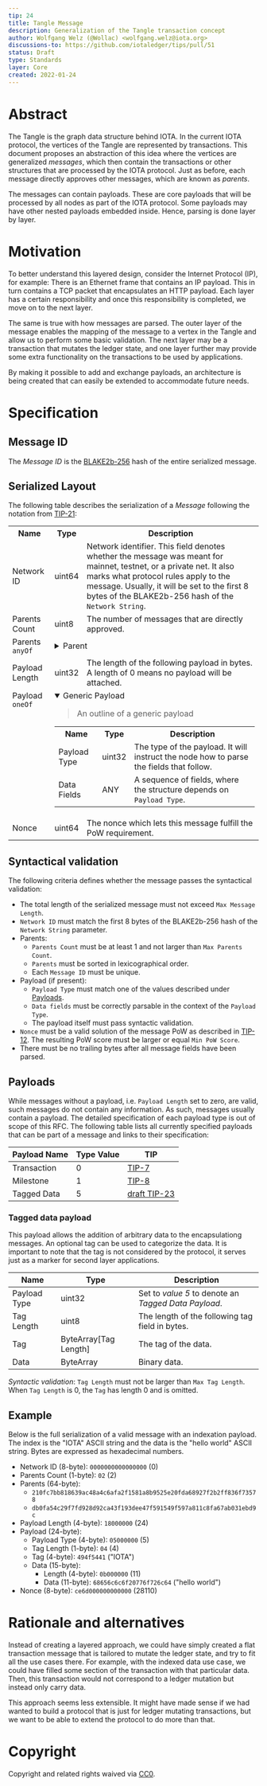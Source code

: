```yaml
---
tip: 24
title: Tangle Message
description: Generalization of the Tangle transaction concept
author: Wolfgang Welz (@Wollac) <wolfgang.welz@iota.org>
discussions-to: https://github.com/iotaledger/tips/pull/51
status: Draft
type: Standards
layer: Core
created: 2022-01-24
---
```


# Abstract

The Tangle is the graph data structure behind IOTA. In the current IOTA protocol, the vertices of the Tangle are represented by transactions. This document proposes an abstraction of this idea where the vertices are generalized *messages*, which then contain the transactions or other structures that are processed by the IOTA protocol. Just as before, each message directly approves other messages, which are known as _parents_.

The messages can contain payloads. These are core payloads that will be processed by all nodes as part of the IOTA protocol. Some payloads may have other nested payloads embedded inside. Hence, parsing is done layer by layer.

# Motivation

To better understand this layered design, consider the Internet Protocol (IP), for example: There is an Ethernet frame that contains an IP payload. This in turn contains a TCP packet that encapsulates an HTTP payload. Each layer has a certain responsibility and once this responsibility is completed, we move on to the next layer.

The same is true with how messages are parsed. The outer layer of the message enables the mapping of the message to a vertex in the Tangle and allow us to perform some basic validation. The next layer may be a transaction that mutates the ledger state, and one layer further may provide some extra functionality on the transactions to be used by applications.

By making it possible to add and exchange payloads, an architecture is being created that can easily be extended to accommodate future needs.

# Specification

## Message ID

The *Message ID* is the [BLAKE2b-256](https://tools.ietf.org/html/rfc7693) hash of the entire serialized message.

## Serialized Layout

The following table describes the serialization of a _Message_ following the notation from [TIP-21](../TIP-0021/tip-0021.md):

<table>
  <tr>
    <th>Name</th>
    <th>Type</th>
    <th>Description</th>
  </tr>
  <tr>
    <td>Network ID</td>
    <td>uint64</td>
        <td>Network identifier. This field denotes whether the message was meant for mainnet, testnet, or a private net. It also marks what protocol rules apply to the message. Usually, it will be set to the first 8 bytes of the BLAKE2b-256 hash of the <code>Network String</code>.</td>
  </tr>
  <tr>
    <td>Parents Count</td>
    <td>uint8</td>
    <td>The number of messages that are directly approved.</td>
  </tr>
  <tr>
    <td valign="top">Parents <code>anyOf</code></td>
    <td colspan="2">
      <details>
        <summary>Parent</summary>
        <blockquote>
          References another directly approved message.
        </blockquote>
        <table>
          <tr>
            <th>Name</th>
            <th>Type</th>
            <th>Description</th>
          </tr>
          <tr>
            <td>Message ID</td>
            <td>ByteArray[32]</td>
            <td>The Message ID of the parent.</td>
          </tr>
        </table>
      </details>
    </td>
  </tr>
  <tr>
    <td>Payload Length</td>
    <td>uint32</td>
    <td>The length of the following payload in bytes. A length of 0 means no payload will be attached.</td>
  </tr>
  <tr>
    <td valign="top">Payload <code>oneOf</code></td>
    <td colspan="2">
      <details open="true">
        <summary>Generic Payload</summary>
        <blockquote>
          An outline of a generic payload
        </blockquote>
        <table>
          <tr>
            <th>Name</th>
            <th>Type</th>
            <th>Description</th>
          </tr>
          <tr>
            <td>Payload Type</td>
            <td>uint32</td>
            <td>
              The type of the payload. It will instruct the node how to parse the fields that follow.
            </td>
          </tr>
          <tr>
            <td>Data Fields</td>
            <td>ANY</td>
            <td>A sequence of fields, where the structure depends on <code>Payload Type</code>.</td>
          </tr>
        </table>
      </details>
  <tr>
    <td>Nonce</td>
    <td>uint64</td>
    <td>The nonce which lets this message fulfill the PoW requirement.</td>
  </tr>
</table>

## Syntactical validation

The following criteria defines whether the message passes the syntactical validation:

- The total length of the serialized message must not exceed `Max Message Length`.
- `Network ID` must match the first 8 bytes of the BLAKE2b-256 hash of the `Network String` parameter.
- Parents:
  - `Parents Count` must be at least 1 and not larger than `Max Parents Count`.
  - `Parents` must be sorted in lexicographical order.
  - Each `Message ID` must be unique.
- Payload (if present):
  - `Payload Type` must match one of the values described under [Payloads](#payloads).
  - `Data fields` must be correctly parsable in the context of the `Payload Type`.
  - The payload itself must pass syntactic validation.
- `Nonce` must be a valid solution of the message PoW as described in [TIP-12](../TIP-0012/tip-0012.md). The resulting PoW score must be larger or equal `Min PoW Score`.
- There must be no trailing bytes after all message fields have been parsed.

## Payloads

While messages without a payload, i.e. `Payload Length` set to zero, are valid, such messages do not contain any information. As such, messages usually contain a payload. The detailed specification of each payload type is out of scope of this RFC. The following table lists all currently specified payloads that can be part of a message and links to their specification:

| Payload Name | Type Value | TIP                                     |
| ------------ | ---------- | --------------------------------------- |
| Transaction  | 0          | [TIP-7](../TIP-0007/tip-0007.md)        |
| Milestone    | 1          | [TIP-8](../TIP-0008/tip-0008.md)        |
| Tagged Data  | 5          | [draft TIP-23](../TIP-0023/tip-0023.md) |

### Tagged data payload

This payload allows the addition of arbitrary data to the encapsulationg messages. An optional tag can be used to categorize the data. It is important to note that the tag is not considered by the protocol, it serves just as a marker for second layer applications.

| Name         | Type                  | Description                                          |
| ------------ | --------------------- | ---------------------------------------------------- |
| Payload Type | uint32                | Set to *value 5* to denote an _Tagged Data Payload_. |
| Tag Length   | uint8                 | The length of the following tag field in bytes.      |
| Tag          | ByteArray[Tag Length] | The tag of the data.                                 |
| Data         | ByteArray             | Binary data.                                         |

*Syntactic validation*: `Tag Length` must not be larger than `Max Tag Length`. When `Tag Length` is 0, the `Tag` has length 0 and is omitted.

## Example

Below is the full serialization of a valid message with an indexation payload. The index is the "IOTA" ASCII string and the data is the "hello world" ASCII string. Bytes are expressed as hexadecimal numbers.

- Network ID (8-byte): `0000000000000000` (0)
- Parents Count (1-byte): `02` (2)
- Parents (64-byte):
  - `210fc7bb818639ac48a4c6afa2f1581a8b9525e20fda68927f2b2ff836f73578`
  - `db0fa54c29f7fd928d92ca43f193dee47f591549f597a811c8fa67ab031ebd9c`
- Payload Length (4-byte): `18000000` (24)
- Payload (24-byte):
  - Payload Type (4-byte): `05000000` (5)
  - Tag Length (1-byte): `04` (4)
  - Tag (4-byte): `494f5441` ("IOTA")
  - Data (15-byte):
    - Length (4-byte): `0b000000` (11)
    - Data (11-byte): `68656c6c6f20776f726c64` ("hello world")
- Nonce (8-byte): `ce6d000000000000` (28110)

# Rationale and alternatives

Instead of creating a layered approach, we could have simply created a flat transaction message that is tailored to mutate the ledger state, and try to fit all the use cases there. For example, with the indexed data use case, we could have filled some section of the transaction with that particular data. Then, this transaction would not correspond to a ledger mutation but instead only carry data.

This approach seems less extensible. It might have made sense if we had wanted to build a protocol that is just for ledger mutating transactions, but we want to be able to extend the protocol to do more than that.

# Copyright

Copyright and related rights waived via [CC0](https://creativecommons.org/publicdomain/zero/1.0/).
